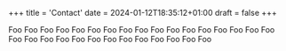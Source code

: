 +++
title = 'Contact'
date = 2024-01-12T18:35:12+01:00
draft = false
+++

Foo Foo
Foo Foo
Foo Foo
Foo Foo
Foo Foo
Foo Foo
Foo Foo
Foo Foo
Foo Foo
Foo Foo
Foo Foo
Foo Foo
Foo Foo
Foo Foo
Foo Foo
